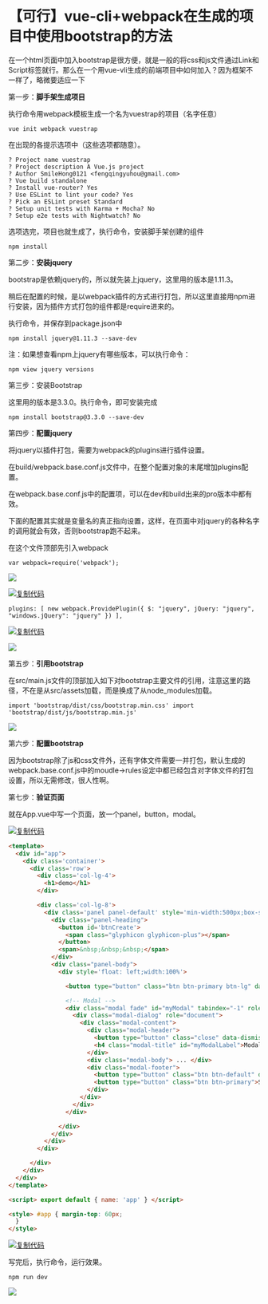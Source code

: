 # 【可行】vue-cli+webpack在生成的项目中使用bootstrap的方法

在一个html页面中加入bootstrap是很方便，就是一般的将css和js文件通过Link和Script标签就行。那么在一个用vue-vli生成的前端项目中如何加入？因为框架不一样了，略微要适应一下

第一步：**脚手架生成项目**

执行命令用webpack模板生成一个名为vuestrap的项目（名字任意）

    vue init webpack vuestrap

在出现的各提示选项中（这些选项都随意）。

    ? Project name vuestrap
    ? Project description A Vue.js project
    ? Author SmileHong0121 <fengqingyuhou@gmail.com>
    ? Vue build standalone
    ? Install vue-router? Yes
    ? Use ESLint to lint your code? Yes
    ? Pick an ESLint preset Standard
    ? Setup unit tests with Karma + Mocha? No
    ? Setup e2e tests with Nightwatch? No

选项选完，项目也就生成了，执行命令，安装脚手架创建的组件

    npm install

第二步：**安装jquery**

bootstrap是依赖jquery的，所以就先装上jquery，这里用的版本是1.11.3。

稍后在配置的时候，是以webpack插件的方式进行打包，所以这里直接用npm进行安装，因为插件方式打包的组件都是require进来的。

执行命令，并保存到package.json中

    npm install jquery@1.11.3 --save-dev

注：如果想查看npm上jquery有哪些版本，可以执行命令：

    npm view jquery versions

第三步：安装Bootstrap

这里用的版本是3.3.0。执行命令，即可安装完成

    npm install bootstrap@3.3.0 --save-dev

第四步：**配置jquery**

将jquery以插件打包，需要为webpack的plugins进行插件设置。

在build/webpack.base.conf.js文件中，在整个配置对象的末尾增加plugins配置。

在webpack.base.conf.js中的配置项，可以在dev和build出来的pro版本中都有效。

下面的配置其实就是变量名的真正指向设置，这样，在页面中对jquery的各种名字的调用就会有效，否则bootstrap跑不起来。

在这个文件顶部先引入webpack

    var webpack=require('webpack');

![](https://ws2.sinaimg.cn/large/006tNbRwly1fwtkc4pnydj310605z74z.jpg)

[![复制代码](https://ws4.sinaimg.cn/large/006tNbRwly1fwtkc3qsdag300k00k07b.gif)]( "复制代码")

    plugins: [ new webpack.ProvidePlugin({ $: "jquery", jQuery: "jquery", "windows.jQuery": "jquery" }) ],

[![复制代码](https://ws4.sinaimg.cn/large/006tNbRwly1fwtkc3qsdag300k00k07b.gif)]( "复制代码")

![](https://ws3.sinaimg.cn/large/006tNbRwly1fwtkc58qk5j31060cbaaw.jpg)

 第五步：**引用bootstrap**

在src/main.js文件的顶部加入如下对bootstrap主要文件的引用，注意这里的路径，不在是从src/assets加载，而是换成了从node_modules加载。

    import 'bootstrap/dist/css/bootstrap.min.css' import 'bootstrap/dist/js/bootstrap.min.js'

![](https://ws1.sinaimg.cn/large/006tNbRwly1fwtkc61xzcj310d084t9l.jpg)

第六步：**配置bootstrap**

因为bootstrap除了js和css文件外，还有字体文件需要一并打包，默认生成的webpack.base.conf.js中的moudle->rules设定中都已经包含对字体文件的打包设置，所以无需修改，很人性啊。

第七步：**验证页面**

就在App.vue中写一个页面，放一个panel，button，modal。

[![复制代码](https://ws4.sinaimg.cn/large/006tNbRwly1fwtkc3qsdag300k00k07b.gif)]( "复制代码")

```html
<template>
  <div id="app">
    <div class='container'>
      <div class='row'>
        <div class='col-lg-4'>
          <h1>demo</h1>
        </div>

        <div class='col-lg-8'>
          <div class='panel panel-default' style='min-width:500px;box-shadow:4px 4px 10px #888888;'>
            <div class="panel-heading">
              <button id='btnCreate'>
                <span class="glyphicon glyphicon-plus"></span>
              </button>
              <span>&nbsp;&nbsp;&nbsp;</span>
            </div>
            <div class="panel-body">
              <div style='float: left;width:100%'>

                <button type="button" class="btn btn-primary btn-lg" data-toggle="modal" data-target="#myModal"> Launch demo modal </button>

                <!-- Modal -->
                <div class="modal fade" id="myModal" tabindex="-1" role="dialog" aria-labelledby="myModalLabel">
                  <div class="modal-dialog" role="document">
                    <div class="modal-content">
                      <div class="modal-header">
                        <button type="button" class="close" data-dismiss="modal" aria-label="Close"><span aria-hidden="true">&times;</span></button>
                        <h4 class="modal-title" id="myModalLabel">Modal title</h4>
                      </div>
                      <div class="modal-body"> ... </div>
                      <div class="modal-footer">
                        <button type="button" class="btn btn-default" data-dismiss="modal">Close</button>
                        <button type="button" class="btn btn-primary">Save changes</button>
                      </div>
                    </div>
                  </div>
                </div>

              </div>
            </div>
          </div>
        </div>

      </div>
    </div>
  </div>
</template>

<script> export default { name: 'app' } </script>

<style> #app { margin-top: 60px;
  }
</style>
```

[![复制代码](https://ws4.sinaimg.cn/large/006tNbRwly1fwtkc3qsdag300k00k07b.gif)]( "复制代码")

写完后，执行命令，运行效果。

    npm run dev

![](https://ws2.sinaimg.cn/large/006tNbRwly1fwtkc6iggvj31fj0cpgmj.jpg)